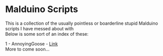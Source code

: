 # Malduino Scripts

This is a collection of the usually pointless or boarderline stupid Malduino scripts I have messed about with <br>
Below is some sort of an index of these:

1 - AnnoyingGoose - [Link](https://github.com/danperks/Malduino-Scripts/tree/master/1%20-%20AnnoyingGoose)<br>
More to come soon...
